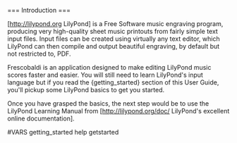 === Introduction ===

[http://lilypond.org LilyPond] is a Free Software music engraving program,
producing very high-quality sheet music printouts from fairly simple text input
files.
Input files can be created using virtually any text editor, which LilyPond 
can then compile and output beautiful engraving, by default but not restricted
to, PDF.

Frescobaldi is an application designed to make editing LilyPond music scores
faster and easier. You will still need to learn LilyPond's input language
but if you read the {getting_started} section of this User Guide, you'll pickup
some LilyPond basics to get you started.

Once you have grasped the basics, the next step would be to use the LilyPond 
Learning Manual from 
[http://lilypond.org/doc/ LilyPond's excellent online documentation].

#VARS
getting_started help getstarted

